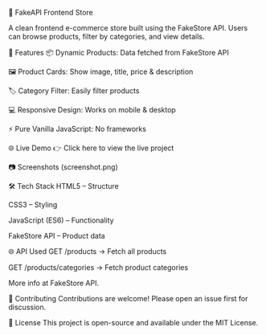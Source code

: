 🛒 FakeAPI Frontend Store

A clean frontend e-commerce store built using the FakeStore API.
Users can browse products, filter by categories, and view details.

🚀 Features
📦 Dynamic Products: Data fetched from FakeStore API

🖼️ Product Cards: Show image, title, price & description

🏷️ Category Filter: Easily filter products

💻 Responsive Design: Works on mobile & desktop

⚡ Pure Vanilla JavaScript: No frameworks

🌐 Live Demo
👉 Click here to view the live project

📷 Screenshots
(screenshot.png)

🛠️ Tech Stack
HTML5 – Structure

CSS3 – Styling

JavaScript (ES6) – Functionality

FakeStore API – Product data


🌐 API Used
GET /products → Fetch all products

GET /products/categories → Fetch product categories

More info at FakeStore API.

🤝 Contributing
Contributions are welcome! Please open an issue first for discussion.

📝 License
This project is open-source and available under the MIT License.
